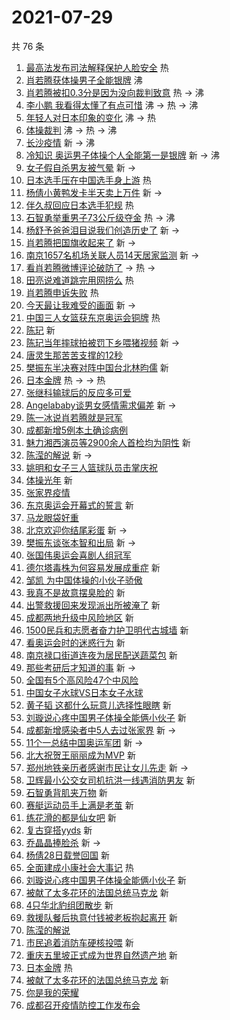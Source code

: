 # 2021-07-29

共 76 条

<!-- BEGIN -->
<!-- 最后更新时间 Thu Jul 29 2021 03:14:22 GMT+0800 (China Standard Time) -->

1. [最高法发布司法解释保护人脸安全](https://s.weibo.com//weibo?q=%23%E6%9C%80%E9%AB%98%E6%B3%95%E5%8F%91%E5%B8%83%E5%8F%B8%E6%B3%95%E8%A7%A3%E9%87%8A%E4%BF%9D%E6%8A%A4%E4%BA%BA%E8%84%B8%E5%AE%89%E5%85%A8%23&Refer=new_time)
   热
1. [肖若腾获体操男子全能银牌](https://s.weibo.com//weibo?q=%23%E8%82%96%E8%8B%A5%E8%85%BE%E8%8E%B7%E4%BD%93%E6%93%8D%E7%94%B7%E5%AD%90%E5%85%A8%E8%83%BD%E9%93%B6%E7%89%8C%23&Refer=top)
   沸
1. [肖若腾被扣0.3分是因为没向裁判致意](https://s.weibo.com//weibo?q=%23%E8%82%96%E8%8B%A5%E8%85%BE%E8%A2%AB%E6%89%A30.3%E5%88%86%E6%98%AF%E5%9B%A0%E4%B8%BA%E6%B2%A1%E5%90%91%E8%A3%81%E5%88%A4%E8%87%B4%E6%84%8F%23&Refer=top)
   热 -> 沸
1. [李小鹏
   我看得太懂了有点可惜](https://s.weibo.com//weibo?q=%E6%9D%8E%E5%B0%8F%E9%B9%8F%20%E6%88%91%E7%9C%8B%E5%BE%97%E5%A4%AA%E6%87%82%E4%BA%86%E6%9C%89%E7%82%B9%E5%8F%AF%E6%83%9C&Refer=top)
   沸 -> 热 -> 沸
1. [年轻人对日本印象的变化](https://s.weibo.com//weibo?q=%23%E5%B9%B4%E8%BD%BB%E4%BA%BA%E5%AF%B9%E6%97%A5%E6%9C%AC%E5%8D%B0%E8%B1%A1%E7%9A%84%E5%8F%98%E5%8C%96%23&Refer=top)
   沸 -> 热
1. [体操裁判](https://s.weibo.com//weibo?q=%23%E4%BD%93%E6%93%8D%E8%A3%81%E5%88%A4%23&Refer=top)
   沸 -> 热 -> 沸
1. [长沙疫情](https://s.weibo.com//weibo?q=%23%E9%95%BF%E6%B2%99%E7%96%AB%E6%83%85%23&Refer=top)
   新 -> 沸
1. [冷知识
   奥运男子体操个人全能第一是银牌](https://s.weibo.com//weibo?q=%E5%86%B7%E7%9F%A5%E8%AF%86%20%E5%A5%A5%E8%BF%90%E7%94%B7%E5%AD%90%E4%BD%93%E6%93%8D%E4%B8%AA%E4%BA%BA%E5%85%A8%E8%83%BD%E7%AC%AC%E4%B8%80%E6%98%AF%E9%93%B6%E7%89%8C&Refer=top)
   新 -> 沸
1. [女子假自杀男友被气晕](https://s.weibo.com//weibo?q=%23%E5%A5%B3%E5%AD%90%E5%81%87%E8%87%AA%E6%9D%80%E7%94%B7%E5%8F%8B%E8%A2%AB%E6%B0%94%E6%99%95%23&Refer=top)
   新 ->
1. [日本选手压在中国选手身上游](https://s.weibo.com//weibo?q=%23%E6%97%A5%E6%9C%AC%E9%80%89%E6%89%8B%E5%8E%8B%E5%9C%A8%E4%B8%AD%E5%9B%BD%E9%80%89%E6%89%8B%E8%BA%AB%E4%B8%8A%E6%B8%B8%23&Refer=top)
   热
1. [杨倩小黄鸭发卡半天卖上万件](https://s.weibo.com//weibo?q=%23%E6%9D%A8%E5%80%A9%E5%B0%8F%E9%BB%84%E9%B8%AD%E5%8F%91%E5%8D%A1%E5%8D%8A%E5%A4%A9%E5%8D%96%E4%B8%8A%E4%B8%87%E4%BB%B6%23&Refer=top)
   新 ->
1. [伴久叔回应日本选手犯规](https://s.weibo.com//weibo?q=%23%E4%BC%B4%E4%B9%85%E5%8F%94%E5%9B%9E%E5%BA%94%E6%97%A5%E6%9C%AC%E9%80%89%E6%89%8B%E7%8A%AF%E8%A7%84%23&Refer=top)
   热
1. [石智勇举重男子73公斤级夺金](https://s.weibo.com//weibo?q=%23%E7%9F%B3%E6%99%BA%E5%8B%87%E4%B8%BE%E9%87%8D%E7%94%B7%E5%AD%9073%E5%85%AC%E6%96%A4%E7%BA%A7%E5%A4%BA%E9%87%91%23&Refer=top)
   热 -> 沸
1. [杨舒予爸爸泪目说我们创造历史了](https://s.weibo.com//weibo?q=%23%E6%9D%A8%E8%88%92%E4%BA%88%E7%88%B8%E7%88%B8%E6%B3%AA%E7%9B%AE%E8%AF%B4%E6%88%91%E4%BB%AC%E5%88%9B%E9%80%A0%E5%8E%86%E5%8F%B2%E4%BA%86%23&Refer=top)
   新 ->
1. [肖若腾把国旗收起来了](https://s.weibo.com//weibo?q=%23%E8%82%96%E8%8B%A5%E8%85%BE%E6%8A%8A%E5%9B%BD%E6%97%97%E6%94%B6%E8%B5%B7%E6%9D%A5%E4%BA%86%23&Refer=top)
   新 ->
1. [南京1657名机场关联人员14天居家监测](https://s.weibo.com//weibo?q=%23%E5%8D%97%E4%BA%AC1657%E5%90%8D%E6%9C%BA%E5%9C%BA%E5%85%B3%E8%81%94%E4%BA%BA%E5%91%9814%E5%A4%A9%E5%B1%85%E5%AE%B6%E7%9B%91%E6%B5%8B%23&Refer=top)
   新 ->
1. [看肖若腾微博评论破防了](https://s.weibo.com//weibo?q=%23%E7%9C%8B%E8%82%96%E8%8B%A5%E8%85%BE%E5%BE%AE%E5%8D%9A%E8%AF%84%E8%AE%BA%E7%A0%B4%E9%98%B2%E4%BA%86%23&Refer=top)
   -> 热 ->
1. [田亮说难道跳完用网捞么](https://s.weibo.com//weibo?q=%23%E7%94%B0%E4%BA%AE%E8%AF%B4%E9%9A%BE%E9%81%93%E8%B7%B3%E5%AE%8C%E7%94%A8%E7%BD%91%E6%8D%9E%E4%B9%88%23&Refer=top)
   热
1. [肖若腾申诉失败](https://s.weibo.com//weibo?q=%23%E8%82%96%E8%8B%A5%E8%85%BE%E7%94%B3%E8%AF%89%E5%A4%B1%E8%B4%A5%23&Refer=top)
   热
1. [今天最让我难受的画面](https://s.weibo.com//weibo?q=%23%E4%BB%8A%E5%A4%A9%E6%9C%80%E8%AE%A9%E6%88%91%E9%9A%BE%E5%8F%97%E7%9A%84%E7%94%BB%E9%9D%A2%23&Refer=top)
   新 ->
1. [中国三人女篮获东京奥运会铜牌](https://s.weibo.com//weibo?q=%23%E4%B8%AD%E5%9B%BD%E4%B8%89%E4%BA%BA%E5%A5%B3%E7%AF%AE%E8%8E%B7%E4%B8%9C%E4%BA%AC%E5%A5%A5%E8%BF%90%E4%BC%9A%E9%93%9C%E7%89%8C%23&Refer=top)
   热
1. [陈玘](https://s.weibo.com//weibo?q=%E9%99%88%E7%8E%98&Refer=top) 新
1. [陈玘当年摔球拍被罚下乡喂猪视频](https://s.weibo.com//weibo?q=%23%E9%99%88%E7%8E%98%E5%BD%93%E5%B9%B4%E6%91%94%E7%90%83%E6%8B%8D%E8%A2%AB%E7%BD%9A%E4%B8%8B%E4%B9%A1%E5%96%82%E7%8C%AA%E8%A7%86%E9%A2%91%23&Refer=top)
   新 ->
1. [唐灵生那苦苦支撑的12秒](https://s.weibo.com//weibo?q=%23%E5%94%90%E7%81%B5%E7%94%9F%E9%82%A3%E8%8B%A6%E8%8B%A6%E6%94%AF%E6%92%91%E7%9A%8412%E7%A7%92%23&Refer=top)
1. [樊振东半决赛对阵中国台北林昀儒](https://s.weibo.com//weibo?q=%23%E6%A8%8A%E6%8C%AF%E4%B8%9C%E5%8D%8A%E5%86%B3%E8%B5%9B%E5%AF%B9%E9%98%B5%E4%B8%AD%E5%9B%BD%E5%8F%B0%E5%8C%97%E6%9E%97%E6%98%80%E5%84%92%23&Refer=top)
   新
1. [日本金牌](https://s.weibo.com//weibo?q=%23%E6%97%A5%E6%9C%AC%E9%87%91%E7%89%8C%23&Refer=top)
   热 -> -> 热
1. [张继科输球后的反应多可爱](https://s.weibo.com//weibo?q=%23%E5%BC%A0%E7%BB%A7%E7%A7%91%E8%BE%93%E7%90%83%E5%90%8E%E7%9A%84%E5%8F%8D%E5%BA%94%E5%A4%9A%E5%8F%AF%E7%88%B1%23&Refer=top)
1. [Angelababy谈男女感情需求偏差](https://s.weibo.com//weibo?q=%23Angelababy%E8%B0%88%E7%94%B7%E5%A5%B3%E6%84%9F%E6%83%85%E9%9C%80%E6%B1%82%E5%81%8F%E5%B7%AE%23&Refer=top)
   新 ->
1. [陈一冰说肖若腾就是冠军](https://s.weibo.com//weibo?q=%23%E9%99%88%E4%B8%80%E5%86%B0%E8%AF%B4%E8%82%96%E8%8B%A5%E8%85%BE%E5%B0%B1%E6%98%AF%E5%86%A0%E5%86%9B%23&Refer=top)
1. [成都新增5例本土确诊病例](https://s.weibo.com//weibo?q=%23%E6%88%90%E9%83%BD%E6%96%B0%E5%A2%9E5%E4%BE%8B%E6%9C%AC%E5%9C%9F%E7%A1%AE%E8%AF%8A%E7%97%85%E4%BE%8B%23&Refer=top)
1. [魅力湘西演员等2900余人首检均为阴性](https://s.weibo.com//weibo?q=%23%E9%AD%85%E5%8A%9B%E6%B9%98%E8%A5%BF%E6%BC%94%E5%91%98%E7%AD%892900%E4%BD%99%E4%BA%BA%E9%A6%96%E6%A3%80%E5%9D%87%E4%B8%BA%E9%98%B4%E6%80%A7%23&Refer=top)
   新
1. [陈滢的解说](https://s.weibo.com//weibo?q=%23%E9%99%88%E6%BB%A2%E7%9A%84%E8%A7%A3%E8%AF%B4%23&Refer=top)
   新 ->
1. [姚明和女子三人篮球队员击掌庆祝](https://s.weibo.com//weibo?q=%23%E5%A7%9A%E6%98%8E%E5%92%8C%E5%A5%B3%E5%AD%90%E4%B8%89%E4%BA%BA%E7%AF%AE%E7%90%83%E9%98%9F%E5%91%98%E5%87%BB%E6%8E%8C%E5%BA%86%E7%A5%9D%23&Refer=top)
1. [体操光年](https://s.weibo.com//weibo?q=%23%E4%BD%93%E6%93%8D%E5%85%89%E5%B9%B4%23&Refer=top)
   新
1. [张家界疫情](https://s.weibo.com//weibo?q=%E5%BC%A0%E5%AE%B6%E7%95%8C%E7%96%AB%E6%83%85&Refer=top)
1. [东京奥运会开幕式的誓言](https://s.weibo.com//weibo?q=%23%E4%B8%9C%E4%BA%AC%E5%A5%A5%E8%BF%90%E4%BC%9A%E5%BC%80%E5%B9%95%E5%BC%8F%E7%9A%84%E8%AA%93%E8%A8%80%23&Refer=top)
   新
1. [马龙眼袋好重](https://s.weibo.com//weibo?q=%23%E9%A9%AC%E9%BE%99%E7%9C%BC%E8%A2%8B%E5%A5%BD%E9%87%8D%23&Refer=top)
1. [北京欢迎你结尾彩蛋](https://s.weibo.com//weibo?q=%23%E5%8C%97%E4%BA%AC%E6%AC%A2%E8%BF%8E%E4%BD%A0%E7%BB%93%E5%B0%BE%E5%BD%A9%E8%9B%8B%23&Refer=top)
   新 ->
1. [樊振东谈张本智和出局](https://s.weibo.com//weibo?q=%23%E6%A8%8A%E6%8C%AF%E4%B8%9C%E8%B0%88%E5%BC%A0%E6%9C%AC%E6%99%BA%E5%92%8C%E5%87%BA%E5%B1%80%23&Refer=top)
   新 ->
1. [张国伟奥运会喜剧人组冠军](https://s.weibo.com//weibo?q=%23%E5%BC%A0%E5%9B%BD%E4%BC%9F%E5%A5%A5%E8%BF%90%E4%BC%9A%E5%96%9C%E5%89%A7%E4%BA%BA%E7%BB%84%E5%86%A0%E5%86%9B%23&Refer=top)
1. [德尔塔毒株为何容易发展成重症](https://s.weibo.com//weibo?q=%23%E5%BE%B7%E5%B0%94%E5%A1%94%E6%AF%92%E6%A0%AA%E4%B8%BA%E4%BD%95%E5%AE%B9%E6%98%93%E5%8F%91%E5%B1%95%E6%88%90%E9%87%8D%E7%97%87%23&Refer=top)
   新
1. [邹凯
   为中国体操的小伙子骄傲](https://s.weibo.com//weibo?q=%E9%82%B9%E5%87%AF%20%E4%B8%BA%E4%B8%AD%E5%9B%BD%E4%BD%93%E6%93%8D%E7%9A%84%E5%B0%8F%E4%BC%99%E5%AD%90%E9%AA%84%E5%82%B2&Refer=top)
1. [我真不是故意摆臭脸的](https://s.weibo.com//weibo?q=%23%E6%88%91%E7%9C%9F%E4%B8%8D%E6%98%AF%E6%95%85%E6%84%8F%E6%91%86%E8%87%AD%E8%84%B8%E7%9A%84%23&Refer=top)
   新
1. [出警救援回来发现派出所被淹了](https://s.weibo.com//weibo?q=%23%E5%87%BA%E8%AD%A6%E6%95%91%E6%8F%B4%E5%9B%9E%E6%9D%A5%E5%8F%91%E7%8E%B0%E6%B4%BE%E5%87%BA%E6%89%80%E8%A2%AB%E6%B7%B9%E4%BA%86%23&Refer=top)
   新
1. [成都两地升级中风险地区](https://s.weibo.com//weibo?q=%23%E6%88%90%E9%83%BD%E4%B8%A4%E5%9C%B0%E5%8D%87%E7%BA%A7%E4%B8%AD%E9%A3%8E%E9%99%A9%E5%9C%B0%E5%8C%BA%23&Refer=top)
   新
1. [1500民兵和志愿者奋力护卫明代古城墙](https://s.weibo.com//weibo?q=%231500%E6%B0%91%E5%85%B5%E5%92%8C%E5%BF%97%E6%84%BF%E8%80%85%E5%A5%8B%E5%8A%9B%E6%8A%A4%E5%8D%AB%E6%98%8E%E4%BB%A3%E5%8F%A4%E5%9F%8E%E5%A2%99%23&Refer=top)
   新
1. [看奥运会时的迷惑行为](https://s.weibo.com//weibo?q=%23%E7%9C%8B%E5%A5%A5%E8%BF%90%E4%BC%9A%E6%97%B6%E7%9A%84%E8%BF%B7%E6%83%91%E8%A1%8C%E4%B8%BA%23&Refer=top)
   新
1. [南京禄口街道连夜为居民配送蔬菜包](https://s.weibo.com//weibo?q=%23%E5%8D%97%E4%BA%AC%E7%A6%84%E5%8F%A3%E8%A1%97%E9%81%93%E8%BF%9E%E5%A4%9C%E4%B8%BA%E5%B1%85%E6%B0%91%E9%85%8D%E9%80%81%E8%94%AC%E8%8F%9C%E5%8C%85%23&Refer=top)
   新
1. [那些考研后才知道的事](https://s.weibo.com//weibo?q=%23%E9%82%A3%E4%BA%9B%E8%80%83%E7%A0%94%E5%90%8E%E6%89%8D%E7%9F%A5%E9%81%93%E7%9A%84%E4%BA%8B%23&Refer=top)
   新 ->
1. [全国有5个高风险47个中风险](https://s.weibo.com//weibo?q=%23%E5%85%A8%E5%9B%BD%E6%9C%895%E4%B8%AA%E9%AB%98%E9%A3%8E%E9%99%A947%E4%B8%AA%E4%B8%AD%E9%A3%8E%E9%99%A9%23&Refer=top)
1. [中国女子水球VS日本女子水球](https://s.weibo.com//weibo?q=%23%E4%B8%AD%E5%9B%BD%E5%A5%B3%E5%AD%90%E6%B0%B4%E7%90%83VS%E6%97%A5%E6%9C%AC%E5%A5%B3%E5%AD%90%E6%B0%B4%E7%90%83%23&Refer=top)
1. [黄子韬
   这都什么玩意儿选择性眼瞎](https://s.weibo.com//weibo?q=%E9%BB%84%E5%AD%90%E9%9F%AC%20%E8%BF%99%E9%83%BD%E4%BB%80%E4%B9%88%E7%8E%A9%E6%84%8F%E5%84%BF%E9%80%89%E6%8B%A9%E6%80%A7%E7%9C%BC%E7%9E%8E&Refer=top)
   新
1. [刘璇说心疼中国男子体操全能俩小伙子](https://s.weibo.com//weibo?q=%E5%88%98%E7%92%87%E8%AF%B4%E5%BF%83%E7%96%BC%E4%B8%AD%E5%9B%BD%E7%94%B7%E5%AD%90%E4%BD%93%E6%93%8D%E5%85%A8%E8%83%BD%E4%BF%A9%E5%B0%8F%E4%BC%99%E5%AD%90&Refer=top)
   新
1. [成都新增感染者中5人去过张家界](https://s.weibo.com//weibo?q=%23%E6%88%90%E9%83%BD%E6%96%B0%E5%A2%9E%E6%84%9F%E6%9F%93%E8%80%85%E4%B8%AD5%E4%BA%BA%E5%8E%BB%E8%BF%87%E5%BC%A0%E5%AE%B6%E7%95%8C%23&Refer=top)
   新 ->
1. [11个一总结中国奥运军团](https://s.weibo.com//weibo?q=%2311%E4%B8%AA%E4%B8%80%E6%80%BB%E7%BB%93%E4%B8%AD%E5%9B%BD%E5%A5%A5%E8%BF%90%E5%86%9B%E5%9B%A2%23&Refer=top)
   新 ->
1. [北大祝贺王丽丽成为MVP](https://s.weibo.com//weibo?q=%23%E5%8C%97%E5%A4%A7%E7%A5%9D%E8%B4%BA%E7%8E%8B%E4%B8%BD%E4%B8%BD%E6%88%90%E4%B8%BAMVP%23&Refer=top)
   新
1. [郑州地铁亲历者感谢市民让女儿先走](https://s.weibo.com//weibo?q=%23%E9%83%91%E5%B7%9E%E5%9C%B0%E9%93%81%E4%BA%B2%E5%8E%86%E8%80%85%E6%84%9F%E8%B0%A2%E5%B8%82%E6%B0%91%E8%AE%A9%E5%A5%B3%E5%84%BF%E5%85%88%E8%B5%B0%23&Refer=top)
   新 ->
1. [卫辉最小公交女司机抗洪一线遇消防男友](https://s.weibo.com//weibo?q=%23%E5%8D%AB%E8%BE%89%E6%9C%80%E5%B0%8F%E5%85%AC%E4%BA%A4%E5%A5%B3%E5%8F%B8%E6%9C%BA%E6%8A%97%E6%B4%AA%E4%B8%80%E7%BA%BF%E9%81%87%E6%B6%88%E9%98%B2%E7%94%B7%E5%8F%8B%23&Refer=top)
   新
1. [石智勇背肌夹万物](https://s.weibo.com//weibo?q=%23%E7%9F%B3%E6%99%BA%E5%8B%87%E8%83%8C%E8%82%8C%E5%A4%B9%E4%B8%87%E7%89%A9%23&Refer=top)
   新
1. [赛艇运动员手上满是老茧](https://s.weibo.com//weibo?q=%23%E8%B5%9B%E8%89%87%E8%BF%90%E5%8A%A8%E5%91%98%E6%89%8B%E4%B8%8A%E6%BB%A1%E6%98%AF%E8%80%81%E8%8C%A7%23&Refer=top)
   新
1. [练花滑的都是仙女吧](https://s.weibo.com//weibo?q=%23%E7%BB%83%E8%8A%B1%E6%BB%91%E7%9A%84%E9%83%BD%E6%98%AF%E4%BB%99%E5%A5%B3%E5%90%A7%23&Refer=top)
   新
1. [复古穿搭yyds](https://s.weibo.com//weibo?q=%23%E5%A4%8D%E5%8F%A4%E7%A9%BF%E6%90%ADyyds%23&Refer=top)
   新
1. [乔晶晶捧脸杀](https://s.weibo.com//weibo?q=%23%E4%B9%94%E6%99%B6%E6%99%B6%E6%8D%A7%E8%84%B8%E6%9D%80%23&Refer=top)
   新 ->
1. [杨倩28日载誉回国](https://s.weibo.com//weibo?q=%23%E6%9D%A8%E5%80%A928%E6%97%A5%E8%BD%BD%E8%AA%89%E5%9B%9E%E5%9B%BD%23&Refer=top)
   新
1. [全面建成小康社会大事记](https://s.weibo.com//weibo?q=%23%E5%85%A8%E9%9D%A2%E5%BB%BA%E6%88%90%E5%B0%8F%E5%BA%B7%E7%A4%BE%E4%BC%9A%E5%A4%A7%E4%BA%8B%E8%AE%B0%23&Refer=new_time)
   热
1. [刘璇说心疼中国男子体操全能俩小伙子](https://s.weibo.com//weibo?q=%23%E5%88%98%E7%92%87%E8%AF%B4%E5%BF%83%E7%96%BC%E4%B8%AD%E5%9B%BD%E7%94%B7%E5%AD%90%E4%BD%93%E6%93%8D%E5%85%A8%E8%83%BD%E4%BF%A9%E5%B0%8F%E4%BC%99%E5%AD%90%23&Refer=top)
   新
1. [被献了太多花环的法国总统马克龙](https://s.weibo.com//weibo?q=%E8%A2%AB%E7%8C%AE%E4%BA%86%E5%A4%AA%E5%A4%9A%E8%8A%B1%E7%8E%AF%E7%9A%84%E6%B3%95%E5%9B%BD%E6%80%BB%E7%BB%9F%E9%A9%AC%E5%85%8B%E9%BE%99&Refer=top)
   新
1. [4只华北豹组团散步](https://s.weibo.com//weibo?q=%234%E5%8F%AA%E5%8D%8E%E5%8C%97%E8%B1%B9%E7%BB%84%E5%9B%A2%E6%95%A3%E6%AD%A5%23&Refer=top)
   新
1. [救援队餐后执意付钱被老板抱起离开](https://s.weibo.com//weibo?q=%E6%95%91%E6%8F%B4%E9%98%9F%E9%A4%90%E5%90%8E%E6%89%A7%E6%84%8F%E4%BB%98%E9%92%B1%E8%A2%AB%E8%80%81%E6%9D%BF%E6%8A%B1%E8%B5%B7%E7%A6%BB%E5%BC%80&Refer=top)
   新
1. [陈滢的解说](https://s.weibo.com//weibo?q=%E9%99%88%E6%BB%A2%E7%9A%84%E8%A7%A3%E8%AF%B4&Refer=top)
1. [市民追着消防车硬核投喂](https://s.weibo.com//weibo?q=%23%E5%B8%82%E6%B0%91%E8%BF%BD%E7%9D%80%E6%B6%88%E9%98%B2%E8%BD%A6%E7%A1%AC%E6%A0%B8%E6%8A%95%E5%96%82%23&Refer=top)
   新
1. [重庆五里坡正式成为世界自然遗产地](https://s.weibo.com//weibo?q=%23%E9%87%8D%E5%BA%86%E4%BA%94%E9%87%8C%E5%9D%A1%E6%AD%A3%E5%BC%8F%E6%88%90%E4%B8%BA%E4%B8%96%E7%95%8C%E8%87%AA%E7%84%B6%E9%81%97%E4%BA%A7%E5%9C%B0%23&Refer=top)
   新
1. [日本金牌](https://s.weibo.com//weibo?q=%E6%97%A5%E6%9C%AC%E9%87%91%E7%89%8C&Refer=top)
   热
1. [被献了太多花环的法国总统马克龙](https://s.weibo.com//weibo?q=%23%E8%A2%AB%E7%8C%AE%E4%BA%86%E5%A4%AA%E5%A4%9A%E8%8A%B1%E7%8E%AF%E7%9A%84%E6%B3%95%E5%9B%BD%E6%80%BB%E7%BB%9F%E9%A9%AC%E5%85%8B%E9%BE%99%23&Refer=top)
   新
1. [你是我的荣耀](https://s.weibo.com//weibo?q=%E4%BD%A0%E6%98%AF%E6%88%91%E7%9A%84%E8%8D%A3%E8%80%80&Refer=top)
1. [成都召开疫情防控工作发布会](https://s.weibo.com//weibo?q=%23%E6%88%90%E9%83%BD%E5%8F%AC%E5%BC%80%E7%96%AB%E6%83%85%E9%98%B2%E6%8E%A7%E5%B7%A5%E4%BD%9C%E5%8F%91%E5%B8%83%E4%BC%9A%23&Refer=top)

<!-- END -->

